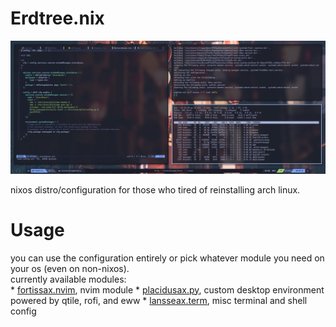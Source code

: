 # Erdtree.nix

![](doc/ss.png)

nixos distro/configuration for those who tired of reinstalling arch linux.

# Usage
you can use the configuration entirely or pick whatever module you need on your os (even on non-nixos).  
currently available modules:  
    * [fortissax.nvim](https://github.com/BlinfoldKing/fortissax.nvim), nvim module
    * [placidusax.py](https://github.com/BlinfoldKing/placidusax.py), custom desktop environment powered by qtile, rofi, and eww
    * [lansseax.term](https://github.com/BlinfoldKing/lansseax.term), misc terminal and shell config


